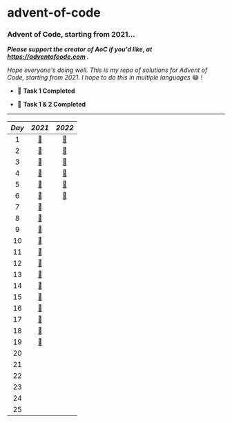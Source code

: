 # advent-of-code

### Advent of Code, starting from 2021...

**_Please support the creator of AoC if you'd like, at https://adventofcode.com
._**

_Hope everyone's doing well. This is my repo of solutions for Advent of Code,
starting from 2021. I hope to do this in multiple languages_ 😂 _!_

- 🎉 **Task 1 Completed**

- 🎊 **Task 1 & 2 Completed**

---

|_Day_|_2021_|_2022_|
|:---:|:---:|:---:|
|1|[🎊](src/main/java/com/jxng1/aoc21/days/Day1.java)|[🎊](src/main/java/com/jxng1/aoc22/days/Day1.java)
|2|[🎊](src/main/java/com/jxng1/aoc21/days/Day2.java)|[🎊](src/main/java/com/jxng1/aoc22/days/Day2.java)
|3|[🎊](src/main/java/com/jxng1/aoc21/days/Day3.java)|[🎊](src/main/java/com/jxng1/aoc22/days/Day3.java)
|4|[🎊](src/main/java/com/jxng1/aoc21/days/Day4.java)|[🎊](src/main/java/com/jxng1/aoc22/days/Day4.java)
|5|[🎊](src/main/java/com/jxng1/aoc21/days/Day5.java)|[🎊](src/main/java/com/jxng1/aoc22/days/Day5.java)
|6|[🎊](src/main/java/com/jxng1/aoc21/days/Day6.java)|[🎊](src/main/java/com/jxng1/aoc22/days/Day6.java)
|7|[🎊](src/main/java/com/jxng1/aoc21/days/Day7.java)|
|8|[🎊](src/main/java/com/jxng1/aoc21/days/Day8.java)|
|9|[🎊](src/main/java/com/jxng1/aoc21/days/Day9.java)|
|10|[🎊](src/main/java/com/jxng1/aoc21/days/Day10.java)|
|11|[🎊](src/main/java/com/jxng1/aoc21/days/Day11.java)|
|12|[🎊](src/main/java/com/jxng1/aoc21/days/Day12.java)|
|13|[🎊](src/main/java/com/jxng1/aoc21/days/Day13.java)|
|14|[🎊](src/main/java/com/jxng1/aoc21/days/Day14.java)|
|15|[🎊](src/main/java/com/jxng1/aoc21/days/Day15.java)|
|16|[🎊](src/main/java/com/jxng1/aoc21/days/Day16.java)|
|17|[🎊](src/main/java/com/jxng1/aoc21/days/Day17.java)|
|18|[🎊](src/main/java/com/jxng1/aoc21/days/Day18.java)|
|19|[🎊](src/main/java/com/jxng1/aoc21/days/Day19.java)|
|20|
|21|
|22|
|23|
|24|
|25|


